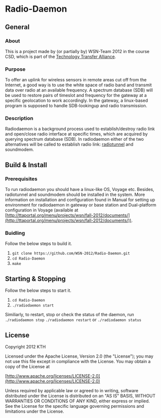 # Radio-Daemon

## General
### About
This is a project made by (or partially by) WSN-Team 2012 in the course CSD, which is part of the [Technology Transfer Alliance](http://ttaportal.org/).

### Purpose
To offer an uplink for wireless sensors in remote areas cut off from the Internet, a good way is to use the white space of radio band and transmit data over radio at an available frequency. A spectrum database (SDB) will be used to restore pairs of timeslot and frequency for the gateway at a specific geolocation to work accordingly.
In the gateway, a linux-based program is supposed to handle SDB-lookingup and radio transmission.

### Description
Radiodaemon is a background process used to establish/destroy radio link and open/close radio interface at specific times, which are acquired by querying spectrum database (SDB). In radiodaemon either of the two alternatives will be called to establish radio link: [radiotunnel](https://github.com/WSN-2012/radiotunnel) and soundmodem.

## Build & Install
### Prerequisites
To run radiodaemon you should have a linux-like OS, Voyage etc. Besides, radiotunnel and soundmodem should be installed in the system. More information on installation and configuration found in Manual for setting up environment for radiodaemon in gateway or base station and Dual-platform configuration in Voyage (available at [http://ttaportal.org/menu/projects/wsn/fall-2012/documents/](http://ttaportal.org/menu/projects/wsn/fall-2012/documents/)).

### Buidling
Follow the below steps to build it.

1.  `git clone https://github.com/WSN-2012/Radio-Daemon.git`
2.  `cd Radio-Daemon`
3.  `make`

## Starting & Stopping
Follow the below steps to start it.

1.  `cd Radio-Daemon`
2.  `./radiodaemon start`

Similiarly, to restart, stop or check the status of the daemon, run
`./radiodaemon stop` `./radiodaemon restart` or `./radiodaemon status`

## License
Copyright 2012 KTH

   Licensed under the Apache License, Version 2.0 (the "License");
   you may not use this file except in compliance with the License.
   You may obtain a copy of the License at

   [http://www.apache.org/licenses/LICENSE-2.0](http://www.apache.org/licenses/LICENSE-2.0)

   Unless required by applicable law or agreed to in writing, software
   distributed under the License is distributed on an "AS IS" BASIS,
   WITHOUT WARRANTIES OR CONDITIONS OF ANY KIND, either express or implied.
   See the License for the specific language governing permissions and
   limitations under the License.
